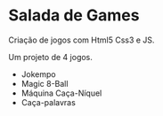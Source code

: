# Salada de Games
Criação de jogos com Html5 Css3 e JS.

Um projeto de 4 jogos.
* Jokempo
* Magic 8-Ball
* Máquina Caça-Níquel
* Caça-palavras
